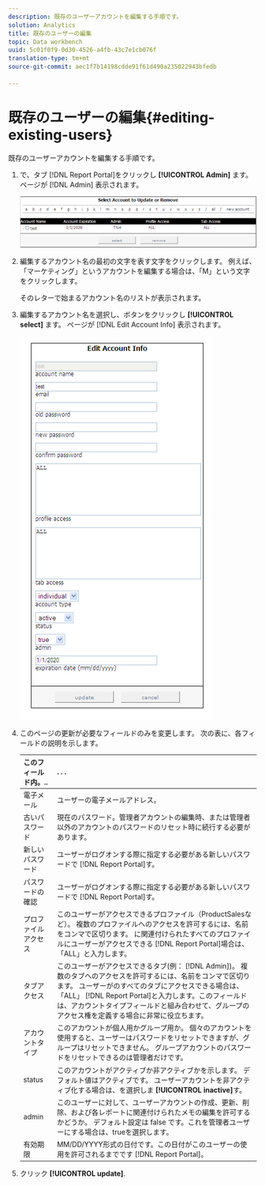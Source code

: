 ```yaml
---
description: 既存のユーザーアカウントを編集する手順です。
solution: Analytics
title: 既存のユーザーの編集
topic: Data workbench
uuid: 5c01f0f9-0d30-4526-a4fb-43c7e1cb076f
translation-type: tm+mt
source-git-commit: aec1f7b14198cdde91f61d490a235022943bfedb

---
```



# 既存のユーザーの編集{#editing-existing-users}

既存のユーザーアカウントを編集する手順です。

1. で、タブ [!DNL Report Portal]をクリックし **[!UICONTROL Admin]** ます。 ページが [!DNL Admin] 表示されます。

   ![](assets/report_admintag2.png)

1. 編集するアカウント名の最初の文字を表す文字をクリックします。 例えば、「マーケティング」というアカウントを編集する場合は、「M」という文字をクリックします。

   そのレターで始まるアカウント名のリストが表示されます。

1. 編集するアカウント名を選択し、ボタンをクリックし **[!UICONTROL select]** ます。 ページが [!DNL Edit Account Info] 表示されます。

   ![ステップ情報](assets/rptPort_scrn_AdminTab_editUser.png)

1. このページの更新が必要なフィールドのみを変更します。 次の表に、各フィールドの説明を示します。

   | このフィールド内。.. |  . . . |
   |---|---|
   | 電子メール | ユーザーの電子メールアドレス。 |
   | 古いパスワード | 現在のパスワード。管理者アカウントの編集時、または管理者以外のアカウントのパスワードのリセット時に続行する必要があります。 |
   | 新しいパスワード | ユーザーがログオンする際に指定する必要がある新しいパスワードで [!DNL Report Portal]す。 |
   | パスワードの確認 | ユーザーがログオンする際に指定する必要がある新しいパスワードで [!DNL Report Portal]す。 |
   | プロファイルアクセス | このユーザーがアクセスできるプロファイル（ProductSalesなど）。 複数のプロファイルへのアクセスを許可するには、名前をコンマで区切ります。 に関連付けられたすべてのプロファイルにユーザーがアクセスできる [!DNL Report Portal]場合は、「ALL」と入力します。 |
   | タブアクセス | このユーザーがアクセスできるタブ(例： [!DNL Admin])。 複数のタブへのアクセスを許可するには、名前をコンマで区切ります。 ユーザーがのすべてのタブにアクセスできる場合は、「ALL」 [!DNL Report Portal]と入力します。このフィールドは、アカウントタイプフィールドと組み合わせて、グループのアクセス権を定義する場合に非常に役立ちます。 |
   | アカウントタイプ | このアカウントが個人用かグループ用か。 個々のアカウントを使用すると、ユーザーはパスワードをリセットできますが、グループはリセットできません。 グループアカウントのパスワードをリセットできるのは管理者だけです。 |
   | status | このアカウントがアクティブか非アクティブかを示します。 デフォルト値はアクティブです。 ユーザーアカウントを非アクティブ化する場合は、を選択しま **[!UICONTROL inactive]**&#x200B;す。 |
   | admin | このユーザーに対して、ユーザーアカウントの作成、更新、削除、および各レポートに関連付けられたメモの編集を許可するかどうか。 デフォルト設定は false です。これを管理者ユーザーにする場合は、trueを選択します。 |
   | 有効期限 | MM/DD/YYYY形式の日付です。この日付がこのユーザーの使用を許可されるまでです [!DNL Report Portal]。 |

1. クリック **[!UICONTROL update]**.
